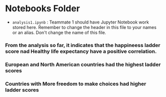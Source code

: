 # Notebooks Folder

- `analysis1.ipynb` : Teammate 1 should have Jupyter Notebook work stored here. Remember to change the header in this file to your names or an alias. Don't change the name of this file.
### From the analysis so far, it indicates that the happineess ladder score nad Healthy life expectancy have a positive correlation.
### European and North American countries had the highest ladder scores
### Countries with More freedom to make choices had higher ladder scores
